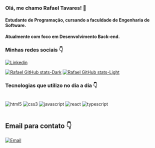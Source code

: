 ### Olá, me chamo Rafael Tavares! 👋

#### Estudante de Programação, cursando a faculdade de Engenharia de Software. 
#### Atualmente com foco em Desenvolvimento Back-end.

### Minhas redes sociais 👇

[![Linkedin](https://img.shields.io/badge/LinkedIn-0077B5?style=for-the-badge&logo=linkedin&logoColor=white)](https://www.linkedin.com/in/rafael-tavares-p26/)

[![Rafael GitHub stats-Dark](https://github-readme-stats.vercel.app/api?username=rafaaelsz&show_icons=true&theme=dark#gh-dark-mode-only)](https://github.com/anuraghazra/github-readme-stats#gh-dark-mode-only)
[![Rafael GitHub stats-Light](https://github-readme-stats.vercel.app/api?username=rafaaelsz&show_icons=true&theme=default#gh-light-mode-only)](https://github.com/anuraghazra/github-readme-stats#gh-light-mode-only)
<br/>

### Tecnologias que utilizo no dia a dia 👇

<div style= "display: inline_block"><br/>
    <img align="center" alt="html5" src="https://img.shields.io/badge/HTML5-E34F26?style=for-the-badge&logo=html5&logoColor=white"/>
    <img align="center" alt="css3" src="https://img.shields.io/badge/CSS3-1572B6?style=for-the-badge&logo=css3&logoColor=white"/>
    <img align="center" alt="javascript" src="https://img.shields.io/badge/JavaScript-F7DF1E?style=for-the-badge&logo=javascript&logoColor=black"/>
    <img align="center" alt="react" src="https://img.shields.io/badge/React-20232A?style=for-the-badge&logo=react&logoColor=61DAFB"/>
    <img align="center" alt="typescript" src="https://img.shields.io/badge/TypeScript-007ACC?style=for-the-badge&logo=typescript&logoColor=white"/>
<div/><br/>

## Email para contato 👇

[![Email](https://img.shields.io/badge/Gmail-D14836?style=for-the-badge&logo=gmail&logoColor=white)](mailto:rafaeltperaldo@gmail.com)
